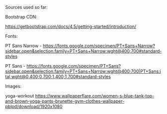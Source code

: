 Sources used so far:

Bootstrap CDN:

https://getbootstrap.com/docs/4.5/getting-started/introduction/


Fonts:

PT Sans Narrow - https://fonts.google.com/specimen/PT+Sans+Narrow?sidebar.open&selection.family=PT+Sans+Narrow:wght@400;700#standard-styles

PT Sans - https://fonts.google.com/specimen/PT+Sans?sidebar.open&selection.family=PT+Sans+Narrow:wght@400;700|PT+Sans:ital,wght@0,400;0,700;1,400;1,700#standard-styles

Images:

yoga-workout
https://www.wallpaperflare.com/women-s-blue-tank-top-and-brown-yoga-pants-brunette-gym-clothes-wallpaper-pblpd/download/1920x1080